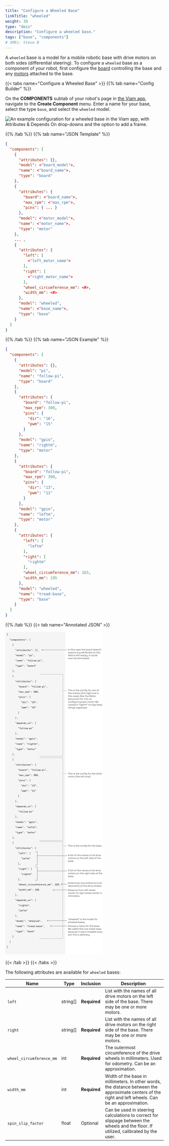 ```yaml
---
title: "Configure a Wheeled Base"
linkTitle: "wheeled"
weight: 30
type: "docs"
description: "Configure a wheeled base."
tags: ["base", "components"]
# SMEs: Steve B
---
```


A `wheeled` base is a model for a mobile robotic base with drive motors on both sides (differential steering).
To configure a `wheeled` base as a component of your robot, first configure the [board](/components/board/) controlling the base and any [motors](/components/motor/) attached to the base.

{{< tabs name="Configure a Wheeled Base" >}}
{{% tab name="Config Builder" %}}

On the **COMPONENTS** subtab of your robot's page in [the Viam app](https://app.viam.com), navigate to the **Create Component** menu.
Enter a name for your base, select the type `base`, and select the `wheeled` model.

<img src="../img/base-ui-config.png" alt="An example configuration for a wheeled base in the Viam app, with Attributes & Depends On drop-downs and the option to add a frame." style="max-width:600px"/>

{{% /tab %}}
{{% tab name="JSON Template" %}}

```json {class="line-numbers linkable-line-numbers"}
{
  "components": [
    {
      "attributes": {},
      "model": <"board_model">,
      "name": <"board_name">,
      "type": "board"
    },
    {
      "attributes": {
        "board": <"board_name">,
        "max_rpm": <"max_rpm">,
        "pins": { ... }
      },
      "model": <"motor_model">,
      "name": <"motor_name">,
      "type": "motor"
    },
    ... ,
    {
      "attributes": {
        "left": [
          <"left_motor_name">
        ],
        "right": [
          <"right_motor_name">
        ],
        "wheel_circumference_mm": <#>,
        "width_mm": <#>
      },
      "model": "wheeled",
      "name": <"base_name">,
      "type": "base"
    }
  ]
}
```

{{% /tab %}}
{{% tab name="JSON Example" %}}

```json
{
  "components": [
    {
      "attributes": {},
      "model": "pi",
      "name": "follow-pi",
      "type": "board"
    },
    {
      "attributes": {
        "board": "follow-pi",
        "max_rpm": 300,
        "pins": {
          "dir": "16",
          "pwm": "15"
        }
      },
      "model": "gpio",
      "name": "rightm",
      "type": "motor"
    },
    {
      "attributes": {
        "board": "follow-pi",
        "max_rpm": 300,
        "pins": {
          "dir": "13",
          "pwm": "11"
        }
      },
      "model": "gpio",
      "name": "leftm",
      "type": "motor"
    },
    {
      "attributes": {
        "left": [
          "leftm"
        ],
        "right": [
          "rightm"
        ],
        "wheel_circumference_mm": 183,
        "width_mm": 195
      },
      "model": "wheeled",
      "name": "tread-base",
      "type": "base"
    }
  ]
}
```

{{% /tab %}}
{{< tab name="Annotated JSON" >}}

<img src="../img/base-json.png" alt="An image of the JSON configuration file with annotations explaining some of the attributes."/>

{{< /tab >}}
{{< /tabs >}}

The following attributes are available for `wheeled` bases:

| Name | Type | Inclusion | Description |
| ---- | ---- | --------- | ----------- |
| `left` | string[] | **Required** | List with the names of all drive motors on the left side of the base. There may be one or more motors. |
| `right` | string[] | **Required** | List with the names of all drive motors on the right side of the base. There may be one or more motors. |
| `wheel_circumference_mm` | int | **Required** | The outermost circumference of the drive wheels in millimeters. Used for odometry. Can be an approximation. |
| `width_mm` | int | **Required** | Width of the base in millimeters. In other words, the distance between the approximate centers of the right and left wheels. Can be an approximation. |
| `spin_slip_factor` | float | Optional | Can be used in steering calculations to correct for slippage between the wheels and the floor. If utilized, calibrated by the user. |
